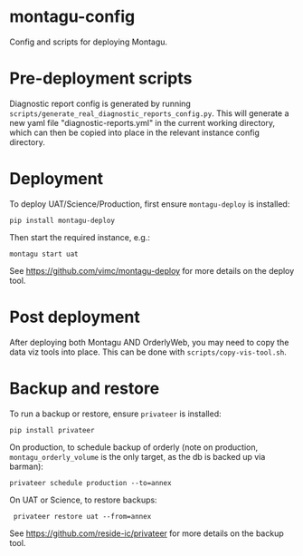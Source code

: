 # montagu-config
Config and scripts for deploying Montagu.

# Pre-deployment scripts
Diagnostic report config is generated by running `scripts/generate_real_diagnostic_reports_config.py`. This will 
generate a new yaml file "diagnostic-reports.yml" in the current working directory, which can then be copied into place
in the relevant instance config directory.

# Deployment
To deploy UAT/Science/Production, first ensure `montagu-deploy` is installed:

    pip install montagu-deploy
    
Then start the required instance, e.g.:

    montagu start uat

See https://github.com/vimc/montagu-deploy for more details on the deploy tool.

# Post deployment
After deploying both Montagu AND OrderlyWeb, you may need to copy the data viz tools into place. This can be done
with `scripts/copy-vis-tool.sh`.

# Backup and restore
To run a backup or restore, ensure `privateer` is installed:

    pip install privateer

On production, to schedule backup of orderly (note on production, `montagu_orderly_volume` is the only target, as 
the db is backed up via barman):

    privateer schedule production --to=annex

On UAT or Science, to restore backups:

     privateer restore uat --from=annex

See https://github.com/reside-ic/privateer for more details on the backup tool.
